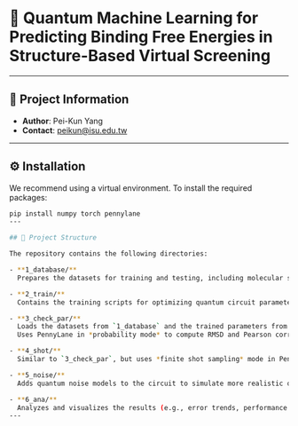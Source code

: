 # 🧬 Quantum Machine Learning for Predicting Binding Free Energies in Structure-Based Virtual Screening


---

## 📌 Project Information
- **Author**: Pei-Kun Yang  
- **Contact**: [peikun@isu.edu.tw](mailto:peikun@isu.edu.tw)

---

## ⚙️ Installation

We recommend using a virtual environment. To install the required packages:

```bash
pip install numpy torch pennylane
---

## 📁 Project Structure

The repository contains the following directories:

- **1_database/**  
  Prepares the datasets for training and testing, including molecular structures and labels.

- **2_train/**  
  Contains the training scripts for optimizing quantum circuit parameters using PennyLane and PyTorch.

- **3_check_par/**  
  Loads the datasets from `1_database` and the trained parameters from `2_train`.  
  Uses PennyLane in *probability mode* to compute RMSD and Pearson correlation between predicted and true values.

- **4_shot/**  
  Similar to `3_check_par`, but uses *finite shot sampling* mode in PennyLane for evaluating RMSD and Pearson correlation.

- **5_noise/**  
  Adds quantum noise models to the circuit to simulate more realistic quantum hardware behavior.

- **6_ana/**  
  Analyzes and visualizes the results (e.g., error trends, performance metrics).
---

